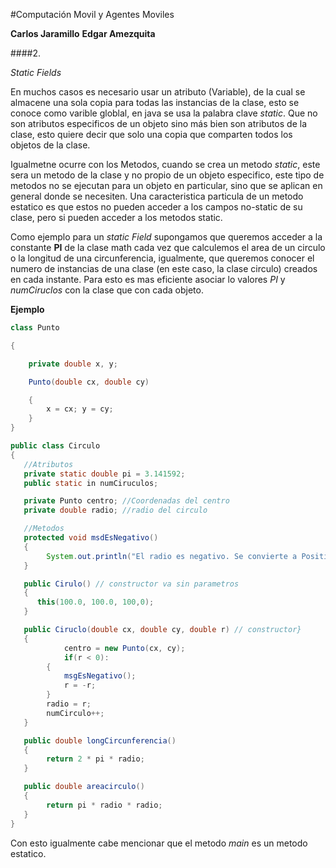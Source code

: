 #Computación Movil y Agentes Moviles

**Carlos Jaramillo**
**Edgar Amezquita**

####2.

*Static Fields*

En muchos casos es necesario usar un atributo (Variable), de la cual se almacene una sola copia para todas las instancias de la clase, esto se conoce como varible globlal, en java se usa la palabra clave *static*. Que no son atributos especificos de un objeto sino más bien son atributos de la clase, esto quiere decir que solo una copia que comparten todos los objetos de la clase.

Igualmetne ocurre con los Metodos, cuando se crea un metodo *static*, este sera un metodo de la clase y no propio de un objeto especifico, este tipo de metodos no se ejecutan para un objeto en particular, sino que se aplican en general donde se necesiten. Una caracteristica particula de un metodo estatico es que estos no pueden acceder a los campos no-static de su clase, pero si pueden acceder a los metodos static.

Como ejemplo para un *static Field* supongamos que queremos acceder a la constante **PI** de la clase math cada vez que calculemos el area de un circulo o la longitud de una circunferencia, igualmente, que queremos conocer el numero de instancias de una clase (en este caso, la clase circulo) creados en cada instante. Para esto es mas eficiente asociar lo valores *PI* y *numCiruclos* con la clase que con cada objeto.

**Ejemplo**
```java
class Punto

{

	private double x, y;

	Punto(double cx, double cy)

	{
		x = cx; y = cy;
	}
}

public class Circulo
{
   //Atributos
   private static double pi = 3.141592;
   public static in numCiruculos;

   private Punto centro; //Coordenadas del centro
   private double radio; //radio del circulo

   //Metodos
   protected void msdEsNegativo()
   {
       	System.out.println("El radio es negativo. Se convierte a Positivo.");
   }

   public Cirulo() // constructor va sin parametros
   {
      this(100.0, 100.0, 100,0);
   }

   public Ciruclo(double cx, double cy, double r) // constructor}
   {
        	centro = new Punto(cx, cy);
        	if(r < 0):
       	{
      		msgEsNegativo();
       		r = -r;
       	}
       	radio = r;
       	numCirculo++;
   }

   public double longCircunferencia()
   {
       	return 2 * pi * radio;
   }

   public double areacirculo()
   {
       	return pi * radio * radio;
   }
}	
```
Con esto igualmente cabe mencionar que el metodo *main* es un metodo estatico.


